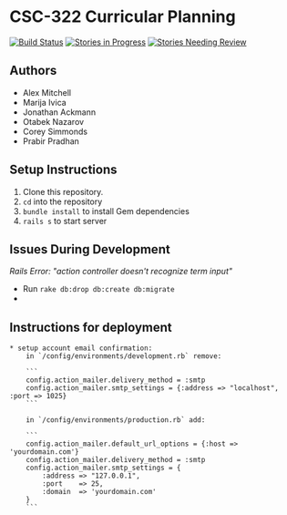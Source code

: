 # CSC-322 Curricular Planning

[![Build Status](https://travis-ci.org/CSC322-Grinnell/curricular-planning.svg?branch=master)](https://travis-ci.org/CSC322-Grinnell/curricular-planning) [![Stories in Progress](https://badge.waffle.io/CSC322-Grinnell/curricular-planning.svg?label=in%20progress&title=Stories%20In%20Progress)](http://waffle.io/CSC322-Grinnell/curricular-planning) [![Stories Needing Review](https://badge.waffle.io/CSC322-Grinnell/curricular-planning.svg?label=needs%20review&title=Stories%20Needing%20Review)](http://waffle.io/CSC322-Grinnell/curricular-planning)

## Authors

* Alex Mitchell
* Marija Ivica
* Jonathan Ackmann
* Otabek Nazarov
* Corey Simmonds 
* Prabir Pradhan 

## Setup Instructions
1. Clone this repository.
2. `cd` into the repository
3. `bundle install` to install Gem dependencies
4. `rails s` to start server

## Issues During Development
   *Rails Error: "action controller doesn't recognize term input"*
   * Run `rake db:drop db:create db:migrate`
   * 

## Instructions for deployment
    * setup account email confirmation: 
        in `/config/environments/development.rb` remove: 

        ```
        config.action_mailer.delivery_method = :smtp
        config.action_mailer.smtp_settings = {:address => "localhost", :port => 1025}
        ```
        
        in `/config/environments/production.rb` add:
        
        ```
        config.action_mailer.default_url_options = {:host => 'yourdomain.com'}
        config.action_mailer.delivery_method = :smtp
        config.action_mailer.smtp_settings = {
            :address => "127.0.0.1",
            :port    => 25,
            :domain  => 'yourdomain.com'
        }
        ```
